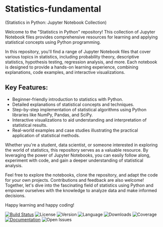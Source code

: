 # Statistics-fundamental
(Statistics in Python: Jupyter Notebook Collection)

Welcome to the "Statistics in Python" repository! This collection of Jupyter Notebook files provides comprehensive resources for learning and applying statistical concepts using Python programming.

In this repository, you'll find a range of Jupyter Notebook files that cover various topics in statistics, including probability theory, descriptive statistics, hypothesis testing, regression analysis, and more. Each notebook is designed to provide a hands-on learning experience, combining explanations, code examples, and interactive visualizations.

## Key Features:

- Beginner-friendly introduction to statistics with Python.
- Detailed explanations of statistical concepts and techniques.
- Step-by-step implementation of statistical algorithms using Python libraries like NumPy, Pandas, and SciPy.
- Interactive visualizations to aid understanding and interpretation of statistical results.
- Real-world examples and case studies illustrating the practical application of statistical methods.

Whether you're a student, data scientist, or someone interested in exploring the world of statistics, this repository serves as a valuable resource. By leveraging the power of Jupyter Notebooks, you can easily follow along, experiment with code, and gain a deeper understanding of statistical analysis.

Feel free to explore the notebooks, clone the repository, and adapt the code for your own projects. Contributions and feedback are also welcome! Together, let's dive into the fascinating field of statistics using Python and empower ourselves with the knowledge to analyze data and make informed decisions.

Happy learning and happy coding!


[![Build Status](https://img.shields.io/badge/build-passing-brightgreen.svg)](https://your-build-status-link)
![License](https://img.shields.io/badge/license-MIT-blue.svg)
![Version](https://img.shields.io/badge/version-1.0.0-blue.svg)
![Language](https://img.shields.io/badge/language-Python-yellow.svg)
![Downloads](https://img.shields.io/github/downloads/arunsinp/Statistics-fundamental/total.svg)
![Coverage](https://img.shields.io/badge/coverage-90%25-brightgreen.svg)
[![Documentation](https://img.shields.io/badge/documentation-yes-brightgreen.svg)](https://your-documentation-link)
![Open Issues](https://img.shields.io/github/issues-raw/your-username/your-repo.svg)
